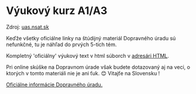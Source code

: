 ﻿# Výukový kurz A1/A3
Zdroj: [uas.nsat.sk](http://uas.nsat.sk)  

Keďže všetky oficiálne linky na štúdijný materiál Dopravného úradu sú nefunkčné, tu je náhľad do prvých 5-tich tém.  

Kompletný 'oficiálny' výukový text v html súborch v [adresári HTML](HTML/).  

Pri online skúške na Dopravnom úrade však budete dotazovaný aj na veci, o ktorých v tomto materiáli nie je ani ťuk. 😊 Vitajťe na Slovensku !  

[Oficiálne informácie Dopravného úradu.](http://letectvo.nsat.sk/bezpilotne-letectvo/)  
